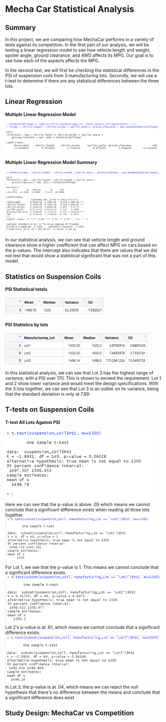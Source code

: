 # Mecha Car Statistical Analysis

## Summary
In this project, we are comparing how MechaCar performs in a variety of tests against its competition. In the first part of our analysis, we will be testing a linear regression model to see how vehicle length and weight, spoiler angle, ground clearance, and AWD affects its MPG. Our goal is to see how each of the aspects affects the MPG.

In the second test, we will first be checking the statistical differences in the PSI of suspension coils from 3 manufacturing lots. Secondly, we will use a t-test to determine if there are any statistical differences between the three lots.

## Linear Regression
#### Multiple Linear Regression Model
![Linear regression](https://github.com/benlew3/MechaCar_Statistical_Analysis/blob/main/Images/LM-formula.PNG)
#### Multiple Linear Regression Model Summary
![Multiple Regressions](https://github.com/benlew3/MechaCar_Statistical_Analysis/blob/main/Images/summary%20of%20LM.PNG)

In our statistical analysis, we can see that vehicle length and ground clearance show a higher coefficient that can affect MPG on cars based on the p-values. The intercept also indicates that there are values that we did not test that would show a statistical significant that was not a part of this model. 

## Statistics on Suspension Coils
#### PSI Statistical totals
![PSI Statistics](https://github.com/benlew3/MechaCar_Statistical_Analysis/blob/main/Images/total_summary.PNG)
#### PSI Statistics by lots
![PSI stats by lot](https://github.com/benlew3/MechaCar_Statistical_Analysis/blob/main/Images/Lot_Summary.PNG)

In this statistical analysis, we can see that Lot 3 has the highest range of variance, with a PSI over 170. This is shown to exceed the requirement. Lot 1 and 2 show lower variance and would meet the design specifications. With the 3 lots together, we can see that Lot 3 is an outlier on its variance, being that the standard deviation is only at 7.89. 

## T-tests on Suspension Coils
#### T-test All Lots Against PSI
![t test](https://github.com/benlew3/MechaCar_Statistical_Analysis/blob/main/Images/t-test%20comparison.PNG)
Here we can see that the p-value is above .05 which means we cannot conclude that a significant difference exists when reading all three lots together. 
![lot 1](https://github.com/benlew3/MechaCar_Statistical_Analysis/blob/main/Images/Lot1.PNG)
For Lot 1, we see that the p-value is 1. This means we cannot conclude that a significant difference exists. 
![lot 2](https://github.com/benlew3/MechaCar_Statistical_Analysis/blob/main/Images/Lot%202.PNG)
Lot 2's p-value is at .61, which means we cannot conclude that a significant difference exists. 
![lot 3](https://github.com/benlew3/MechaCar_Statistical_Analysis/blob/main/Images/lot%203.PNG)
In Lot 3, the p-value is at .04, which means we can reject the null hypothesis that there's no difference between the means and conclude that a significant difference does exist

## Study Design: MechaCar vs Competition
